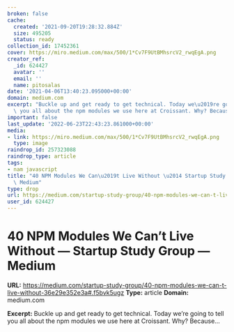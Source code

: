 ```yaml
---
broken: false
cache:
  created: '2021-09-20T19:28:32.884Z'
  size: 495205
  status: ready
collection_id: 17452361
cover: https://miro.medium.com/max/500/1*Cv7F9UtBMhsrcV2_rwqEgA.png
creator_ref:
  _id: 624427
  avatar: ''
  email: ''
  name: pitosalas
date: '2021-04-06T13:40:23.095000+00:00'
domain: medium.com
excerpt: "Buckle up and get ready to get technical. Today we\u2019re going to tell\
  \ you all about the npm modules we use here at Croissant. Why? Because\u2026"
important: false
last_update: '2022-06-23T22:43:23.861000+00:00'
media:
- link: https://miro.medium.com/max/500/1*Cv7F9UtBMhsrcV2_rwqEgA.png
  type: image
raindrop_id: 257323088
raindrop_type: article
tags:
- nam javascript
title: "40 NPM Modules We Can\u2019t Live Without \u2014 Startup Study Group \u2014\
  \ Medium"
type: drop
url: https://medium.com/startup-study-group/40-npm-modules-we-can-t-live-without-36e29e352e3a#.f5bvk5ugz
user_id: 624427
---
```


# 40 NPM Modules We Can’t Live Without — Startup Study Group — Medium

**URL:** https://medium.com/startup-study-group/40-npm-modules-we-can-t-live-without-36e29e352e3a#.f5bvk5ugz
**Type:** article
**Domain:** medium.com

**Excerpt:** Buckle up and get ready to get technical. Today we’re going to tell you all about the npm modules we use here at Croissant. Why? Because…
